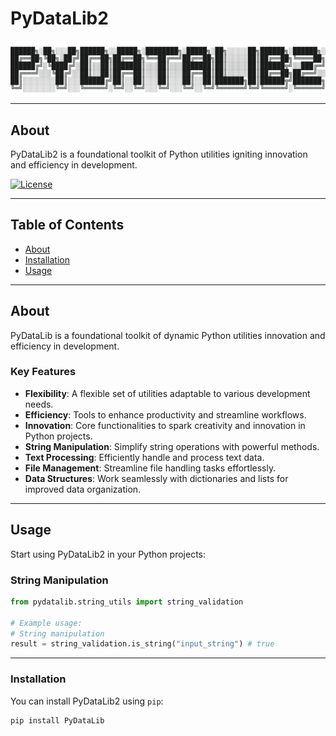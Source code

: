 
<!-- Project Title -->
# PyDataLib2

![ASCII Logo](assets/images/asciilogo.png)

---

## About
PyDataLib2 is a foundational toolkit of Python utilities igniting innovation and efficiency in development.

<!-- Badges (Optional) -->
[![License](https://img.shields.io/badge/License-Apache%202.0-blue.svg)](https://opensource.org/licenses/Apache-2.0)
<!-- Add more badges if necessary (e.g., Build, Version, etc.) -->

---

## Table of Contents
- [About](#about)
- [Installation](#installation)
- [Usage](#usage)

---

## About
PyDataLib is a foundational toolkit of dynamic Python utilities innovation and efficiency in development.

### Key Features
- **Flexibility**: A flexible set of utilities adaptable to various development needs.
- **Efficiency**: Tools to enhance productivity and streamline workflows.
- **Innovation**: Core functionalities to spark creativity and innovation in Python projects.
- **String Manipulation**: Simplify string operations with powerful methods.
- **Text Processing**: Efficiently handle and process text data.
- **File Management**: Streamline file handling tasks effortlessly.
- **Data Structures**: Work seamlessly with dictionaries and lists for improved data organization.

---

## Usage

Start using PyDataLib2  in your Python projects:

### String Manipulation

```python
from pydatalib.string_utils import string_validation

# Example usage:
# String manipulation
result = string_validation.is_string("input_string") # true
```

---

### Installation
You can install PyDataLib2  using `pip`:
```bash
pip install PyDataLib 
```
